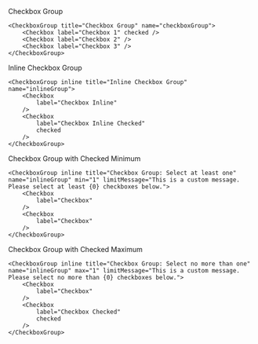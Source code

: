 Checkbox Group

	<CheckboxGroup title="Checkbox Group" name="checkboxGroup">
		<Checkbox label="Checkbox 1" checked />
		<Checkbox label="Checkbox 2" />
		<Checkbox label="Checkbox 3" />
	</CheckboxGroup>

Inline Checkbox Group

	<CheckboxGroup inline title="Inline Checkbox Group" name="inlineGroup">
		<Checkbox
			label="Checkbox Inline"
		/>
		<Checkbox
			label="Checkbox Inline Checked"
			checked
		/>
    </CheckboxGroup>

Checkbox Group with Checked Minimum

	<CheckboxGroup inline title="Checkbox Group: Select at least one" name="inlineGroup" min="1" limitMessage="This is a custom message. Please select at least {0} checkboxes below.">
		<Checkbox
			label="Checkbox"
		/>
		<Checkbox
			label="Checkbox"
		/>
    </CheckboxGroup>

Checkbox Group with Checked Maximum

	<CheckboxGroup inline title="Checkbox Group: Select no more than one" name="inlineGroup" max="1" limitMessage="This is a custom message. Please select no more than {0} checkboxes below.">
		<Checkbox
			label="Checkbox"
		/>
		<Checkbox
			label="Checkbox Checked"
			checked
		/>
    </CheckboxGroup>